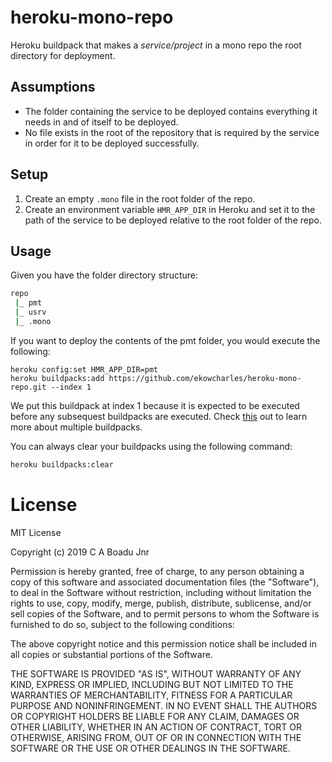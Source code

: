 # heroku-mono-repo

Heroku buildpack that makes a _service/project_ in a mono repo the root directory for deployment.

## Assumptions

- The folder containing the service to be deployed contains everything it needs in and of itself to be deployed.
- No file exists in the root of the repository that is required by the service in order for it to be deployed successfully.

## Setup

1. Create an empty `.mono` file in the root folder of the repo.
2. Create an environment variable `HMR_APP_DIR` in Heroku and set it to the path of the service to be deployed relative to the root folder of the repo.

## Usage

Given you have the folder directory structure:

```sh
repo
 |_ pmt
 |_ usrv
 |_ .mono
```

If you want to deploy the contents of the pmt folder, you would execute the following:

```
heroku config:set HMR_APP_DIR=pmt
heroku buildpacks:add https://github.com/ekowcharles/heroku-mono-repo.git --index 1
```

We put this buildpack at index 1 because it is expected to be executed before any subsequest buildpacks are executed. Check [this](https://devcenter.heroku.com/articles/using-multiple-buildpacks-for-an-app) out to learn more about multiple buildpacks.

You can always clear your buildpacks using the following command:

```sh
heroku buildpacks:clear
```

# License

MIT License

Copyright (c) 2019 C A Boadu Jnr

Permission is hereby granted, free of charge, to any person obtaining a copy of this software and associated documentation files (the "Software"), to deal in the Software without restriction, including without limitation the rights to use, copy, modify, merge, publish, distribute, sublicense, and/or sell copies of the Software, and to permit persons to whom the Software is furnished to do so, subject to the following conditions:

The above copyright notice and this permission notice shall be included in all copies or substantial portions of the Software.

THE SOFTWARE IS PROVIDED "AS IS", WITHOUT WARRANTY OF ANY KIND, EXPRESS OR IMPLIED, INCLUDING BUT NOT LIMITED TO THE WARRANTIES OF MERCHANTABILITY, FITNESS FOR A PARTICULAR PURPOSE AND NONINFRINGEMENT. IN NO EVENT SHALL THE AUTHORS OR COPYRIGHT HOLDERS BE LIABLE FOR ANY CLAIM, DAMAGES OR OTHER LIABILITY, WHETHER IN AN ACTION OF CONTRACT, TORT OR OTHERWISE, ARISING FROM, OUT OF OR IN CONNECTION WITH THE SOFTWARE OR THE USE OR OTHER DEALINGS IN THE SOFTWARE.

